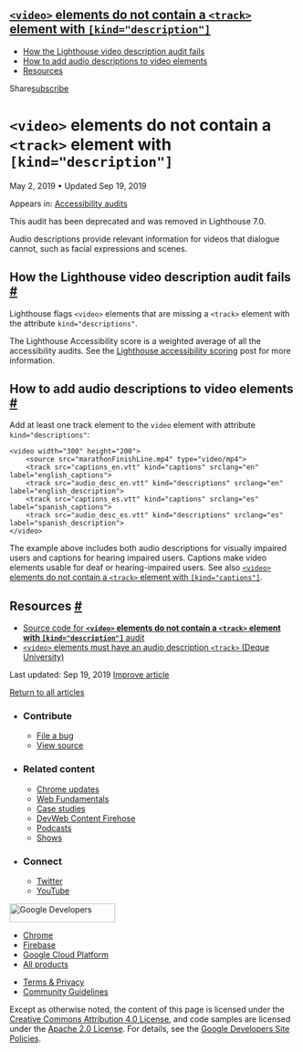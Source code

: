 ## <a href="#lesscodegreaterandltvideoandgtlesscodegreater-elements-do-not-contain-a-lesscodegreaterandlttrackandgtlesscodegreater-element-with-lesscodegreaterkindandquotdescriptionandquotlesscodegreater" class="w-toc__header--link"><code>&lt;video&gt;</code> elements do not contain a <code>&lt;track&gt;</code> element with <code>[kind="description"]</code></a>

- [How the Lighthouse video description audit fails](#how-the-lighthouse-video-description-audit-fails)
- [How to add audio descriptions to video elements](#how-to-add-audio-descriptions-to-video-elements)
- [Resources](#resources)

Share<a href="/newsletter/" class="gc-analytics-event w-actions__fab w-actions__fab--subscribe"><span>subscribe</span></a>

# `<video>` elements do not contain a `<track>` element with `[kind="description"]`

May 2, 2019 <span class="w-author__separator">•</span> Updated Sep 19, 2019

<span class="w-post-signpost__title">Appears in:</span> <a href="/lighthouse-accessibility" class="w-post-signpost__link">Accessibility audits</a>

This audit has been deprecated and was removed in Lighthouse 7.0.

Audio descriptions provide relevant information for videos that dialogue cannot, such as facial expressions and scenes.

## How the Lighthouse video description audit fails <a href="#how-the-lighthouse-video-description-audit-fails" class="w-headline-link">#</a>

Lighthouse flags `<video>` elements that are missing a `<track>` element with the attribute `kind="descriptions"`.

The Lighthouse Accessibility score is a weighted average of all the accessibility audits. See the [Lighthouse accessibility scoring](/accessibility-scoring) post for more information.

## How to add audio descriptions to video elements <a href="#how-to-add-audio-descriptions-to-video-elements" class="w-headline-link">#</a>

Add at least one track element to the `video` element with attribute `kind="descriptions"`:

    <video width="300" height="200">
        <source src="marathonFinishLine.mp4" type="video/mp4">
        <track src="captions_en.vtt" kind="captions" srclang="en" label="english_captions">
        <track src="audio_desc_en.vtt" kind="descriptions" srclang="en" label="english_description">
        <track src="captions_es.vtt" kind="captions" srclang="es" label="spanish_captions">
        <track src="audio_desc_es.vtt" kind="descriptions" srclang="es" label="spanish_description">
    </video>

The example above includes both audio descriptions for visually impaired users and captions for hearing impaired users. Captions make video elements usable for deaf or hearing-impaired users. See also [`<video>` elements do not contain a `<track>` element with `[kind="captions"]`](/video-caption).

## Resources <a href="#resources" class="w-headline-link">#</a>

- [Source code for **`<video>` elements do not contain a `<track>` element with `[kind="description"]`** audit](https://github.com/GoogleChrome/lighthouse/blob/master/lighthouse-core/audits/accessibility/video-description.js)
- [`<video>` elements must have an audio description `<track>` (Deque University)](https://dequeuniversity.com/rules/axe/3.3/video-description)

<span class="w-mr--sm">Last updated: Sep 19, 2019 </span>[Improve article](https://github.com/GoogleChrome/web.dev/blob/master/src/site/content/en/lighthouse-accessibility/video-description/index.md)

<a href="/lighthouse-accessibility" class="gc-analytics-event w-article-navigation__link w-article-navigation__link--back w-article-navigation__link--single">Return to all articles</a>

- ### Contribute

  - <a href="https://github.com/GoogleChrome/web.dev/issues/new?assignees=&amp;labels=bug&amp;template=bug_report.md&amp;title=" class="w-footer__linkbox-link">File a bug</a>
  - <a href="https://github.com/googlechrome/web.dev" class="w-footer__linkbox-link">View source</a>

- ### Related content

  - <a href="https://blog.chromium.org/" class="w-footer__linkbox-link">Chrome updates</a>
  - <a href="https://developers.google.com/web/" class="w-footer__linkbox-link">Web Fundamentals</a>
  - <a href="https://developers.google.com/web/showcase/" class="w-footer__linkbox-link">Case studies</a>
  - <a href="https://devwebfeed.appspot.com/" class="w-footer__linkbox-link">DevWeb Content Firehose</a>
  - <a href="/podcasts/" class="w-footer__linkbox-link">Podcasts</a>
  - <a href="/shows/" class="w-footer__linkbox-link">Shows</a>

- ### Connect

  - <a href="https://www.twitter.com/ChromiumDev" class="w-footer__linkbox-link">Twitter</a>
  - <a href="https://www.youtube.com/user/ChromeDevelopers" class="w-footer__linkbox-link">YouTube</a>

<a href="https://developers.google.com/" class="w-footer__utility-logo-link"><img src="/images/lockup-color.png" alt="Google Developers" class="w-footer__utility-logo" width="185" height="33" /></a>

- <a href="https://developer.chrome.com/" class="w-footer__utility-link">Chrome</a>
- <a href="https://firebase.google.com/" class="w-footer__utility-link">Firebase</a>
- <a href="https://cloud.google.com/" class="w-footer__utility-link">Google Cloud Platform</a>
- <a href="https://developers.google.com/products" class="w-footer__utility-link">All products</a>

<!-- -->

- <a href="https://policies.google.com/" class="w-footer__utility-link">Terms &amp; Privacy</a>
- <a href="/community-guidelines/" class="w-footer__utility-link">Community Guidelines</a>

Except as otherwise noted, the content of this page is licensed under the [Creative Commons Attribution 4.0 License](https://creativecommons.org/licenses/by/4.0/), and code samples are licensed under the [Apache 2.0 License](https://www.apache.org/licenses/LICENSE-2.0). For details, see the [Google Developers Site Policies](https://developers.google.com/terms/site-policies).
